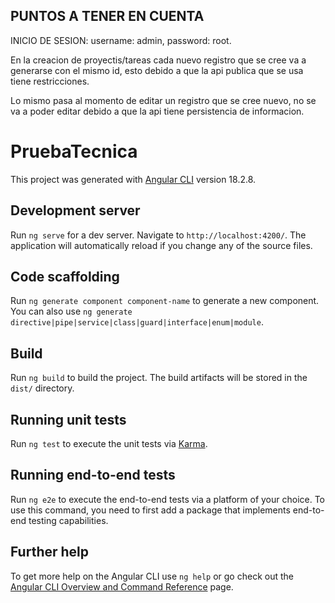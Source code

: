 

## PUNTOS A TENER EN CUENTA
INICIO DE SESION: username: admin, password: root.

En la creacion de proyectis/tareas cada nuevo registro que se cree va a generarse con el mismo id, esto debido a que la api publica que se usa tiene restricciones.

Lo mismo pasa al momento de editar un registro que se cree nuevo, no se va a poder editar debido a que la api tiene persistencia de informacion.

# PruebaTecnica

This project was generated with [Angular CLI](https://github.com/angular/angular-cli) version 18.2.8.

## Development server

Run `ng serve` for a dev server. Navigate to `http://localhost:4200/`. The application will automatically reload if you change any of the source files.

## Code scaffolding

Run `ng generate component component-name` to generate a new component. You can also use `ng generate directive|pipe|service|class|guard|interface|enum|module`.

## Build

Run `ng build` to build the project. The build artifacts will be stored in the `dist/` directory.

## Running unit tests

Run `ng test` to execute the unit tests via [Karma](https://karma-runner.github.io).

## Running end-to-end tests

Run `ng e2e` to execute the end-to-end tests via a platform of your choice. To use this command, you need to first add a package that implements end-to-end testing capabilities.

## Further help

To get more help on the Angular CLI use `ng help` or go check out the [Angular CLI Overview and Command Reference](https://angular.dev/tools/cli) page.
